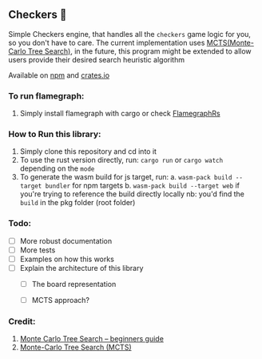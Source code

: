 ## Checkers 🦅
Simple Checkers engine, that handles all the `checkers` game logic for you, so you don't have to care.
The current implementation uses [MCTS(Monte-Carlo Tree Search)](https://gibberblot.github.io/rl-notes/single-agent/mcts.html), in the future, this program might be extended to allow users provide their desired search heuristic algorithm

Available on [npm](https://www.npmjs.com/package/tiqtak) and [crates.io](https://www.npmjs.com/package/tiqtak)

### To run flamegraph:
1. Simply install flamegraph with cargo or check [FlamegraphRs](https://github.com/flamegraph-rs/flamegraph?tab=readme-ov-file#macos)


### How to Run this library:
1. Simply clone this repository and cd into it
2. To use the rust version directly, run: `cargo run` or `cargo watch` depending on the `mode`
3. To generate the wasm build for js target, run: 
    a. `wasm-pack build --target bundler` for npm targets
    b. `wasm-pack build --target web` if you're trying to reference the build directly locally
    nb: you'd find the `build` in the pkg folder (root folder)



### Todo:
- [ ] More robust documentation
- [ ] More tests
- [ ] Examples on how this works
- [ ] Explain the architecture of this library
    - [ ] The board representation
    - [ ] MCTS approach?


### Credit:
1. [Monte Carlo Tree Search – beginners guide](https://int8.io/monte-carlo-tree-search-beginners-guide/)
2. [Monte-Carlo Tree Search (MCTS)](https://gibberblot.github.io/rl-notes/single-agent/mcts.html)
